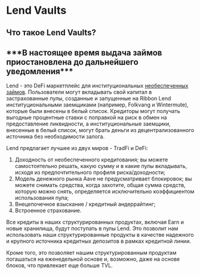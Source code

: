 # Lend Vaults

## Что такое Lend Vaults?

## \*\*\*В настоящее время выдача займов приостановлена до дальнейшего уведомления\*\*\*

Lend - это DeFi маркетплейс для институциональных [необеспеченных займов](https://www.investopedia.com/terms/u/unsecuredloan.asp). Пользователи могут вкладывать свой капитал в застрахованные пулы, созданные и запущенные на Ribbon Lend институциональными заемщиками (например, Folkvang и Wintermute), которые были внесены в белый список. Кредиторы могут получать выгодные процентные ставки с поправкой на риск в обмен на предоставление ликвидности, а институциональные заемщики, внесенные в белый список, могут брать деньги из децентрализованного источника без необходимости залога.



Lend предлагает лучшее из двух миров - TradFi и DeFi:

1. Доходность от необеспеченного кредитования; вы можете самостоятельно решать, какую сумму и в какие пулы вкладывать, исходя из предпочтительного профиля риска/доходности;
2. Модель денежного рынка Aave не предусматривает блокировок; вы можете снимать средства, когда захотите, общая сумма средств, которую можно снять, определяется исключительно коэффициентом использования пула;
3. Внецепочечное взыскание / кредитный андеррайтинг;
4. Встроенное страхование.

Все кредиты в наших структурированных продуктах, включая Earn и новые хранилища, будут поступать в пулы Lend. Это позволит нам использовать наши структурированные продукты в качестве надежного и крупного источника кредитных депозитов в рамках кредитной линии.

Кроме того, это позволяет нашим структурированным продуктам погашаться на еженедельной основе и, возможно, даже на основе блоков, что привлекает еще больше TVL.
